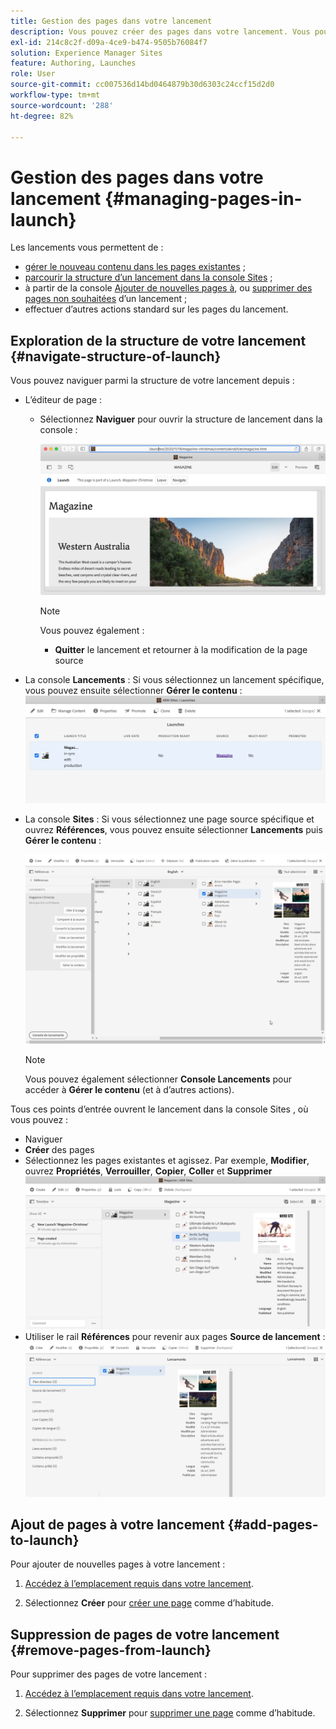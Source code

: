 ```yaml
---
title: Gestion des pages dans votre lancement
description: Vous pouvez créer des pages dans votre lancement. Vous pouvez également supprimer des pages indésirables.
exl-id: 214c8c2f-d09a-4ce9-b474-9505b76084f7
solution: Experience Manager Sites
feature: Authoring, Launches
role: User
source-git-commit: cc007536d14bd0464879b30d6303c24ccf15d2d0
workflow-type: tm+mt
source-wordcount: '288'
ht-degree: 82%

---
```


# Gestion des pages dans votre lancement {#managing-pages-in-launch}

Les lancements vous permettent de :

* [gérer le nouveau contenu dans les pages existantes](/help/sites-cloud/authoring/launches/editing.md) ;
* [parcourir la structure d’un lancement dans la console Sites](#navigate-structure-of-launch) ;
* à partir de la console [Ajouter de nouvelles pages à](#add-pages-to-launch), ou [supprimer des pages non souhaitées](#remove-pages-from-launch) d’un lancement ;
* effectuer d’autres actions standard sur les pages du lancement.

## Exploration de la structure de votre lancement {#navigate-structure-of-launch}

Vous pouvez naviguer parmi la structure de votre lancement depuis :

* L’éditeur de page :

   * Sélectionnez **Naviguer** pour ouvrir la structure de lancement dans la console :

     ![Navigation dans le lancement à partir de l’éditeur de page](/help/sites-cloud/authoring/assets/launches-navigate-page-editor.png)

     >[!NOTE]
     >
     >Vous pouvez également :
     >
     >* **Quitter** le lancement et retourner à la modification de la page source

* La console **Lancements** :
Si vous sélectionnez un lancement spécifique, vous pouvez ensuite sélectionner **Gérer le contenu** :
  ![Console Lancements – Gestion du contenu](/help/sites-cloud/authoring/assets/launches-navigate-launches-console.png)

* La console **Sites** :
Si vous sélectionnez une page source spécifique et ouvrez **Références**, vous pouvez ensuite sélectionner **Lancements** puis **Gérer le contenu** :

  ![Console Lancements – Gestion du contenu](/help/sites-cloud/authoring/assets/launches-navigate-sites-console.png)

  >[!NOTE]
  >
  >Vous pouvez également sélectionner **Console Lancements** pour accéder à **Gérer le contenu** (et à d’autres actions).

Tous ces points d’entrée ouvrent le lancement dans la console Sites , où vous pouvez :

* Naviguer
* **Créer** des pages
* Sélectionnez les pages existantes et agissez. Par exemple, **Modifier**, ouvrez **Propriétés**, **Verrouiller**, **Copier**, **Coller** et **Supprimer**
  ![Accéder au lancement dans la console Sites à partir de Gérer le contenu](/help/sites-cloud/authoring/assets/launches-navigate-manage-content.png)
* Utiliser le rail **Références** pour revenir aux pages **Source de lancement** :
  ![Console Sites – Source de lancement](/help/sites-cloud/authoring/assets/launches-navigate-launch-source.png)

## Ajout de pages à votre lancement {#add-pages-to-launch}

Pour ajouter de nouvelles pages à votre lancement :

1. [Accédez à l’emplacement requis dans votre lancement](#navigate-structure-of-launch).

1. Sélectionnez **Créer** pour [créer une page](/help/sites-cloud/authoring/sites-console/creating-pages.md#creating-a-new-page) comme d’habitude.

## Suppression de pages de votre lancement {#remove-pages-from-launch}

Pour supprimer des pages de votre lancement :

1. [Accédez à l’emplacement requis dans votre lancement](#navigate-structure-of-launch).

1. Sélectionnez **Supprimer** pour [supprimer une page](/help/sites-cloud/authoring/sites-console/managing-pages.md#deleting-a-page) comme d’habitude.
